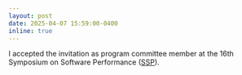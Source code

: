 ```yaml
---
layout: post
date: 2025-04-07 15:59:00-0400
inline: true
---
```


I accepted the invitation as program committee member at the 16th Symposium on Software Performance ([SSP](https://www.performance-symposium.org)).